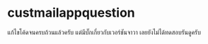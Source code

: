 # custmailappquestion
แก้ไขโค้ดจนครบถ้วนแล้วครับ แต่มีบั๊กเกี่ยวกับเวอร์ชันจาวา เลยยังไม่ได้ทดสอบรันดูครับ
